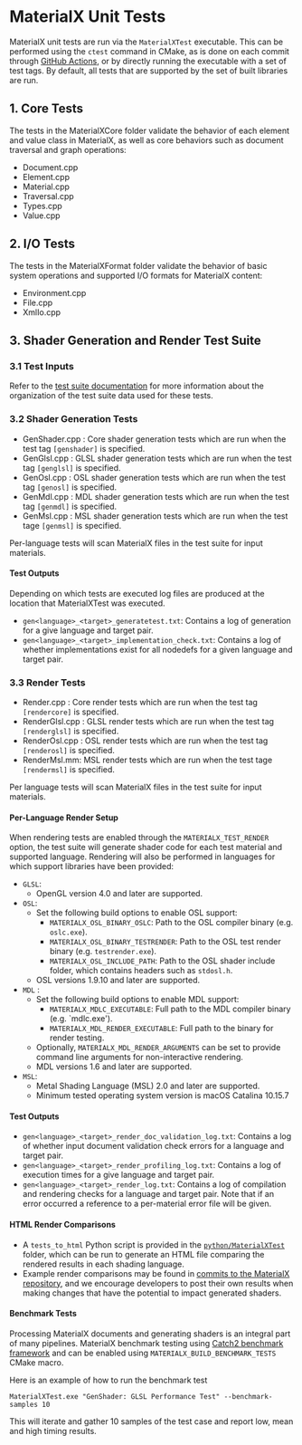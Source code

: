 # MaterialX Unit Tests

MaterialX unit tests are run via the `MaterialXTest` executable.  This can be performed using the `ctest` command in CMake, as is done on each commit through [GitHub Actions](https://github.com/AcademySoftwareFoundation/MaterialX/blob/main/.github/workflows/main.yml), or by directly running the executable with a set of test tags.  By default, all tests that are supported by the set of built libraries are run.

## 1. Core Tests

The tests in the MaterialXCore folder validate the behavior of each element and value class in MaterialX, as well as core behaviors such as document traversal and graph operations:

- Document.cpp
- Element.cpp
- Material.cpp
- Traversal.cpp
- Types.cpp
- Value.cpp

## 2. I/O Tests

The tests in the MaterialXFormat folder validate the behavior of basic system operations and supported I/O formats for MaterialX content:

- Environment.cpp
- File.cpp
- XmlIo.cpp

## 3. Shader Generation and Render Test Suite

### 3.1 Test Inputs

Refer to the [test suite documentation](../../resources/Materials/TestSuite/README.md) for more information about the organization of the test suite data used for these tests.

### 3.2 Shader Generation Tests

- GenShader.cpp : Core shader generation tests which are run when the test tag `[genshader]` is specified.
- GenGlsl.cpp : GLSL shader generation tests which are run when the test tag `[genglsl]` is specified.
- GenOsl.cpp : OSL shader generation tests which are run when the test tag `[genosl]` is specified.
- GenMdl.cpp : MDL shader generation tests which are run when the test tag `[genmdl]` is specified.
- GenMsl.cpp : MSL shader generation tests which are run when the test tage `[genmsl]` is specified. 

Per-language tests will scan MaterialX files in the test suite for input materials.

#### Test Outputs
Depending on which tests are executed log files are produced at the location that MaterialXTest was executed.

- `gen<language>_<target>_generatetest.txt`: Contains a log of generation for a give language and target pair.
- `gen<language>_<target>_implementation_check.txt`: Contains a log of whether implementations exist for all nodedefs for a given language and target pair.

### 3.3 Render Tests

- Render.cpp : Core render tests which are run when the test tag `[rendercore]` is specified.
- RenderGlsl.cpp : GLSL render tests which are run when the test tag `[renderglsl]` is specified.
- RenderOsl.cpp : OSL render tests which are run when the test tag `[renderosl]` is specified.
- RenderMsl.mm: MSL render tests which are run when the test tage `[rendermsl]` is specified.

Per language tests will scan MaterialX files in the test suite for input materials.

#### Per-Language Render Setup

When rendering tests are enabled through the `MATERIALX_TEST_RENDER` option, the test suite will generate shader code for each test material and supported language.  Rendering will also be performed in languages for which support libraries have been provided:
- `GLSL`:
    - OpenGL version 4.0 and later are supported.
- `OSL`:
    - Set the following build options to enable OSL support:
        - `MATERIALX_OSL_BINARY_OSLC`: Path to the OSL compiler binary (e.g. `oslc.exe`).
        - `MATERIALX_OSL_BINARY_TESTRENDER`: Path to the OSL test render binary (e.g. `testrender.exe`).
        - `MATERIALX_OSL_INCLUDE_PATH`: Path to the OSL shader include folder, which contains headers such as `stdosl.h`.
    - OSL versions 1.9.10 and later are supported.
- `MDL` :
    - Set the following build options to enable MDL support:
        - `MATERIALX_MDLC_EXECUTABLE`: Full path to the MDL compiler binary (e.g. `mdlc.exe').
        - `MATERIALX_MDL_RENDER_EXECUTABLE`: Full path to the binary for render testing.
    - Optionally, `MATERIALX_MDL_RENDER_ARGUMENTS` can be set to provide command line arguments for non-interactive rendering.
    - MDL versions 1.6 and later are supported.
- `MSL`:
    - Metal Shading Language (MSL) 2.0 and later are supported.
    - Minimum tested operating system version is macOS Catalina 10.15.7

#### Test Outputs

- `gen<language>_<target>_render_doc_validation_log.txt`: Contains a log of whether input document validation check errors for a language and target pair.
- `gen<language>_<target>_render_profiling_log.txt`: Contains a log of execution times for a give language and target pair.
- `gen<language>_<target>_render_log.txt`: Contains a log of compilation and rendering checks for a language and target pair.  Note that if an error occurred a reference to a per-material error file will be given.

#### HTML Render Comparisons
- A `tests_to_html` Python script is provided in the [`python/MaterialXTest`](../../python/MaterialXTest) folder, which can be run to generate an HTML file comparing the rendered results in each shading language.
- Example render comparisons may be found in [commits to the MaterialX repository](https://github.com/AcademySoftwareFoundation/MaterialX/pull/1164), and we encourage developers to post their own results when making changes that have the potential to impact generated shaders.

#### Benchmark Tests

Processing MaterialX documents and generating shaders is an integral part of many pipelines. MaterialX benchmark testing using [Catch2 benchmark framework](https://github.com/catchorg/Catch2/blob/devel/docs/benchmarks.md) and can be enabled using `MATERIALX_BUILD_BENCHMARK_TESTS` CMake macro.

Here is an example of how to run the benchmark test

 `MaterialXTest.exe "GenShader: GLSL Performance Test" --benchmark-samples 10` 
 
This will iterate and gather 10 samples of the test case and report low, mean and high timing results.
